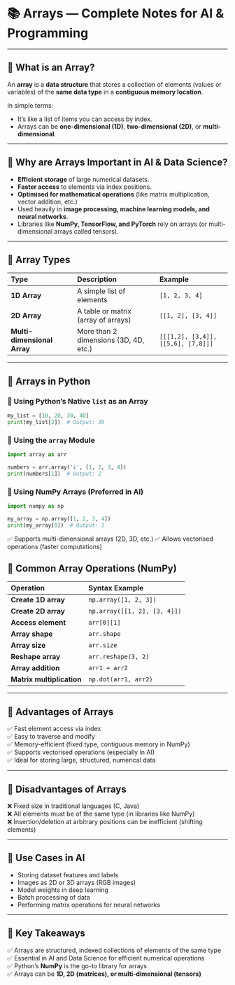 # 📚 Arrays — Complete Notes for AI & Programming

---

## 📌 What is an Array?

An **array** is a **data structure** that stores a collection of elements (values or variables) of the **same data type** in a **contiguous memory location**.

In simple terms:
- It’s like a list of items you can access by index.
- Arrays can be **one-dimensional (1D)**, **two-dimensional (2D)**, or **multi-dimensional**.

---

## 📌 Why are Arrays Important in AI & Data Science?

- **Efficient storage** of large numerical datasets.
- **Faster access** to elements via index positions.
- **Optimised for mathematical operations** (like matrix multiplication, vector addition, etc.)
- Used heavily in **image processing, machine learning models, and neural networks**.
- Libraries like **NumPy, TensorFlow, and PyTorch** rely on arrays (or multi-dimensional arrays called tensors).

---

## 📌 Array Types

| Type                    | Description                                      | Example                                       |
|:------------------------|:------------------------------------------------|:----------------------------------------------|
| **1D Array**             | A simple list of elements                        | `[1, 2, 3, 4]`                                |
| **2D Array**             | A table or matrix (array of arrays)              | `[[1, 2], [3, 4]]`                           |
| **Multi-dimensional Array** | More than 2 dimensions (3D, 4D, etc.)          | `[[[1,2], [3,4]], [[5,6], [7,8]]]`           |

---

## 📌 Arrays in Python  

### 📎 Using Python’s Native `list` as an Array

```python
my_list = [10, 20, 30, 40]
print(my_list[2])  # Output: 30
```
### 📎 Using the `array` Module

```python
import array as arr

numbers = arr.array('i', [1, 2, 3, 4])
print(numbers[1])  # Output: 2
```
### 📎 Using NumPy Arrays (Preferred in AI)

```python
import numpy as np

my_array = np.array([1, 2, 3, 4])
print(my_array[0])  # Output: 1
```
✅ Supports multi-dimensional arrays (2D, 3D, etc.)
✅ Allows vectorised operations (faster computations)

## 📌 Common Array Operations (NumPy)

| Operation             | Syntax Example               |
|:---------------------|:----------------------------|
| **Create 1D array**    | `np.array([1, 2, 3])`        |
| **Create 2D array**    | `np.array([[1, 2], [3, 4]])` |
| **Access element**     | `arr[0][1]`                  |
| **Array shape**        | `arr.shape`                  |
| **Array size**         | `arr.size`                   |
| **Reshape array**      | `arr.reshape(3, 2)`          |
| **Array addition**     | `arr1 + arr2`                |
| **Matrix multiplication** | `np.dot(arr1, arr2)`     |

---

## 📌 Advantages of Arrays

✅ Fast element access via index  
✅ Easy to traverse and modify  
✅ Memory-efficient (fixed type, contiguous memory in NumPy)  
✅ Supports vectorised operations (especially in AI)  
✅ Ideal for storing large, structured, numerical data  

---

## 📌 Disadvantages of Arrays

❌ Fixed size in traditional languages (C, Java)  
❌ All elements must be of the same type (in libraries like NumPy)  
❌ Insertion/deletion at arbitrary positions can be inefficient (shifting elements)  

---

## 📌 Use Cases in AI

- Storing dataset features and labels  
- Images as 2D or 3D arrays (RGB images)  
- Model weights in deep learning  
- Batch processing of data  
- Performing matrix operations for neural networks  

---

## 📌 Key Takeaways

✅ Arrays are structured, indexed collections of elements of the same type  
✅ Essential in AI and Data Science for efficient numerical operations  
✅ Python’s **NumPy** is the go-to library for arrays  
✅ Arrays can be **1D, 2D (matrices), or multi-dimensional (tensors)**
